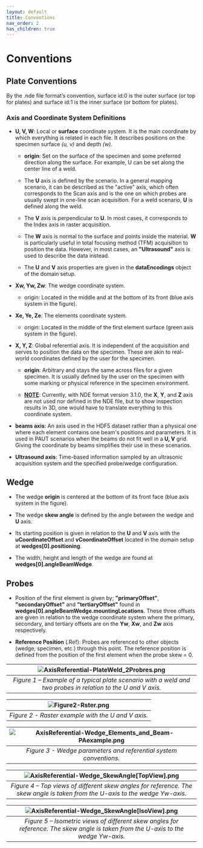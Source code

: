 ```yaml
---
layout: default
title: Conventions
nav_order: 2
has_children: true
---
```


# Conventions

## Plate Conventions

By the .nde file format’s convention, surface id:0 is the outer surface (or top for plates) and surface id:1 is the inner surface (or bottom for plates). 

### Axis and Coordinate System Definitions 

- **U, V, W**: Local or **surface** coordinate system. It is the main coordinate by which everything is related in each file. It describes positions on the specimen surface *(u, v)* and depth *(w)*. 

    - **origin**: Set on the surface of the specimen and some preferred direction along the surface. For example, U can be set along the center line of a weld. 

    - The **U** axis is defined by the scenario. In a general mapping scenario, it can be described as the "active" axis, which often corresponds to the Scan axis and is the one on which probes are usually swept in one-line scan acquisition. For a weld scenario, **U** is defined along the weld.   

    - The **V** axis is perpendicular to **U**. In most cases, it corresponds to the Index axis in raster acquisition. 

    - The **W** axis is normal to the surface and points inside the material. **W** is particularly useful in total focusing method (TFM) acquisition to position the data. However, in most cases, an **"Ultrasound"** axis is used to describe the data instead.  

    - The **U** and **V** axis properties are given in the **dataEncodings** object of the domain setup.  

- **Xw, Yw, Zw**: The wedge coordinate system.  

    - origin: Located in the middle and at the bottom of its front (blue axis system in the figure). 

- **Xe, Ye, Ze**: The elements coordinate system.  

    - origin: Located in the middle of the first element surface (green axis system in the figure). 

- **X, Y, Z**: Global referential axis. It is independent of the acquisition and serves to position the data on the specimen. These are akin to real-world coordinates defined by the user for the specimen. 

    - **origin**: Arbitrary and stays the same across files for a given specimen. It is usually defined by the user on the specimen with some marking or physical reference in the specimen environment.  

    - <ins>**NOTE**</ins>: Currently, with NDE format version 3.1.0, the **X**, **Y**, and **Z** axis are not used nor defined in the NDE file, but to show inspection results in 3D, one would have to translate everything to this coordinate system.   

- **beams axis**: An axis used in the HDF5 dataset rather than a physical one where each element contains one beam's positions and parameters. It is used in PAUT scenarios when the beams do not fit well in a **U, V** grid. Giving the coordinate by beams simplifies their use in these scenarios. 

- **Ultrasound axis**: Time-based information sampled by an ultrasonic acquisition system and the specified probe/wedge configuration. 


## Wedge 

- The wedge **origin** is centered at the bottom of its front face (blue axis system in the figure). 

- The wedge **skew angle** is defined by the angle between the wedge and **U** axis. 

- Its starting position is given in relation to the **U** and **V** axis with the **uCoordinateOffset** and **vCoordinateOffset** located in the domain setup at **wedges[0].positioning**.   

- The width, height and length of the wedge are found at **wedges[0].angleBeamWedge**. 


## Probes

- Position of the first element is given by; **"primaryOffset"**, **"secondaryOffset"** and **"tertiaryOffset"** found in **wedges[0].angleBeamWedge.mountingLocations**. These three offsets are given in relation to the wedge coordinate system where the primary, secondary, and tertiary offsets are on the **Yw**, **Xw**, and **Zw** axis respectively. 

-  **Reference Position** (.Ref): Probes are referenced to other objects (wedge, specimen, etc.) through this point. The reference position is defined from the position of the first element when the probe skew = 0. 


| ![AxisReferential-PlateWeld_2Probres.png](/NDE_Open_File_Format/assets/images/conventions/AxisReferential-PlateWeld_2Probres.png) | 
|:--:| 
| *Figure 1 – Example of a typical plate scenario with a weld and two probes in relation to the $U$ and $V$ axis.* |


| ![Figure2-Rster.png](/NDE_Open_File_Format/assets/images/conventions/Figure2-Rster.png) | 
|:--:| 
| *Figure 2 - Raster example with the $U$ and $V$ axis.* |


| ![AxisReferential-Wedge_Elements_and_Beam-PAexample.png](/NDE_Open_File_Format/assets/images/conventions/AxisReferential-Wedge_Elements_and_Beam-PAexample.png) | 
|:--:| 
| *Figure 3 - Wedge parameters and referential system conventions.* |


| ![AxisReferential-Wedge_SkewAngle[TopView].png](/NDE_Open_File_Format/assets/images/conventions/AxisReferential-Wedge_SkewAngle[TopView].png) | 
|:--:| 
| *Figure 4 – Top views of different skew angles for reference. The skew angle is taken from the U-axis to the wedge Yw-axis.* |


| ![AxisReferential-Wedge_SkewAngle[IsoView].png](/NDE_Open_File_Format/assets/images/conventions/AxisReferential-Wedge_SkewAngle[IsoView].png) | 
|:--:| 
| *Figure 5 – Isometric views of different skew angles for reference. The skew angle is taken from the U-axis to the wedge Yw-axis.* |